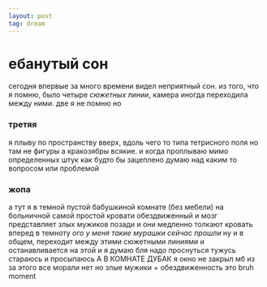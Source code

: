 ```yaml
---
layout: post
tag: dream
---
```

# ебанутый сон
сегодня впервые за много времени видел неприятный сон. из того, что я помню, было четыре *сюжетных* линии, камера иногда переходила между ними. две я не помню но 
### третяя
я плыву по пространству вверх, вдоль чего то типа тетрисного поля но там не фигуры а кракозябры всякие. и когда проплываю мимо определенных штук как будто бы зацеплено думаю над каким то вопросом или проблемой
### жопа
а тут я в темной пустой бабушкиной комнате (без мебели) на больничной самой простой кровати обездвиженный и мозг представляет злых мужиков позади и они медленно толкают кровать вперед в темноту *ого у меня такие мурашки сейчас прошли* 
ну и в общем, переходит между этими сюжетными линиями и останавливается на этой и я думаю бля надо проснуться 
тужусь стараюсь и просыпаюсь А В КОМНАТЕ ДУБАК я окно не закрыл мб из за этого все
морали нет но злые мужики + обездвиженность это bruh moment